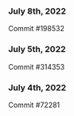 ### July 8th, 2022

Commit #198532

### July 5th, 2022

Commit #314353


### July 4th, 2022

Commit #72281
